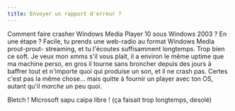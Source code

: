 ```yaml
---
title: Envoyer un rapport d'erreur ?
---
```


Comment faire crasher Windows Media Player 10 sous Windows 2003 ? En une étape
? Facile, tu prends une web-radio au format Windows Media prout-prout-
streaming, et tu l'écoutes suffisamment longtemps. Trop bien ce soft. Je veux
mon xmms s'il vous plait, il a environ le même uptime que ma machine perso, en
gros il tourne sans broncher depuis des jours à baffrer tout et n'importe quoi
qui produise un son, et il ne crash pas. Certes c'est pas la même chose...
mais quitte à fournir un player avec ton OS, autant qu'il _marche_ un peu
quoi.

Bletch ! Microsoft sapu caipa libre ! (ça faisait trop longtemps, desolé)

